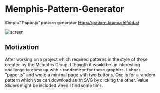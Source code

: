 # Memphis-Pattern-Generator
Simple "Paper.js" pattern generator
https://pattern.leomuehlfeld.at

![screen](https://user-images.githubusercontent.com/22169889/28363860-69097bda-6c82-11e7-992f-95fa65e79fc5.jpg)

## Motivation
After working on a project which required patterns in the style of those created by the Memphis Group, I thougth it would be an interesting challenge to come up with a randomizer for those graphics.
I chose "paper.js" and wrote a minimal page with two buttons. One is for a random pattern which you can download as an SVG by clicking the other.
Value Sliders might be included when I find some time.
